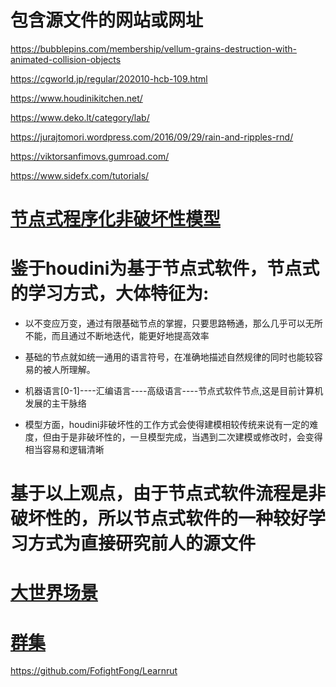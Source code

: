 # 包含源文件的网站或网址

https://bubblepins.com/membership/vellum-grains-destruction-with-animated-collision-objects

https://cgworld.jp/regular/202010-hcb-109.html

https://www.houdinikitchen.net/

https://www.deko.lt/category/lab/

https://jurajtomori.wordpress.com/2016/09/29/rain-and-ripples-rnd/

https://viktorsanfimovs.gumroad.com/

https://www.sidefx.com/tutorials/

# [节点式程序化非破坏性模型](https://github.com/FofightFong/All_In_One/blob/master/source_file/npnb.md)

# 鉴于houdini为基于节点式软件，节点式的学习方式，大体特征为:
* 以不变应万变，通过有限基础节点的掌握，只要思路畅通，那么几乎可以无所不能，而且通过不断地迭代，能更好地提高效率

* 基础的节点就如统一通用的语言符号，在准确地描述自然规律的同时也能较容易的被人所理解。

* 机器语言[0-1]----汇编语言----高级语言----节点式软件节点,这是目前计算机发展的主干脉络

* 模型方面，houdini非破坏性的工作方式会使得建模相较传统来说有一定的难度，但由于是非破坏性的，一旦模型完成，当遇到二次建模或修改时，会变得相当容易和逻辑清晰

# 基于以上观点，由于节点式软件流程是非破坏性的，所以节点式软件的一种较好学习方式为直接研究前人的源文件

# [大世界场景](https://github.com/FofightFong/All_In_One/tree/master/source_file/WorldScence)

# [群集](https://github.com/FofightFong/All_In_One/tree/master/source_file/Crowd)

https://github.com/FofightFong/Learnrut
